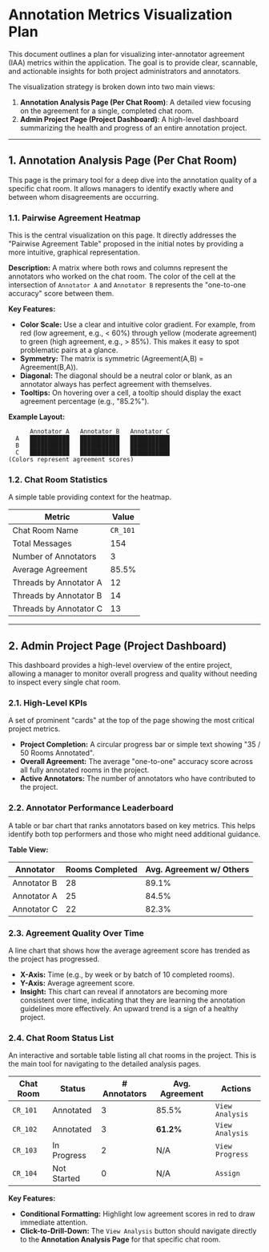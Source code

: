 # Annotation Metrics Visualization Plan

This document outlines a plan for visualizing inter-annotator agreement (IAA) metrics within the application. The goal is to provide clear, scannable, and actionable insights for both project administrators and annotators.

The visualization strategy is broken down into two main views:
1.  **Annotation Analysis Page (Per Chat Room)**: A detailed view focusing on the agreement for a single, completed chat room.
2.  **Admin Project Page (Project Dashboard)**: A high-level dashboard summarizing the health and progress of an entire annotation project.

---

## 1. Annotation Analysis Page (Per Chat Room)

This page is the primary tool for a deep dive into the annotation quality of a specific chat room. It allows managers to identify exactly where and between whom disagreements are occurring.

### 1.1. Pairwise Agreement Heatmap

This is the central visualization on this page. It directly addresses the "Pairwise Agreement Table" proposed in the initial notes by providing a more intuitive, graphical representation.

**Description:**
A matrix where both rows and columns represent the annotators who worked on the chat room. The color of the cell at the intersection of `Annotator A` and `Annotator B` represents the "one-to-one accuracy" score between them.

**Key Features:**
*   **Color Scale:** Use a clear and intuitive color gradient. For example, from red (low agreement, e.g., < 60%) through yellow (moderate agreement) to green (high agreement, e.g., > 85%). This makes it easy to spot problematic pairs at a glance.
*   **Symmetry:** The matrix is symmetric (Agreement(A,B) = Agreement(B,A)).
*   **Diagonal:** The diagonal should be a neutral color or blank, as an annotator always has perfect agreement with themselves.
*   **Tooltips:** On hovering over a cell, a tooltip should display the exact agreement percentage (e.g., "85.2%").

**Example Layout:**

```
      Annotator A   Annotator B   Annotator C
  A   ███████████   ███████████   ███████████
  B   ███████████   ███████████   ███████████
  C   ███████████   ███████████   ███████████
(Colors represent agreement scores)
```

### 1.2. Chat Room Statistics

A simple table providing context for the heatmap.

| Metric                        | Value     |
| ----------------------------- | --------- |
| Chat Room Name                | `CR_101`  |
| Total Messages                | 154       |
| Number of Annotators          | 3         |
| Average Agreement             | 85.5%     |
| Threads by Annotator A        | 12        |
| Threads by Annotator B        | 14        |
| Threads by Annotator C        | 13        |

---

## 2. Admin Project Page (Project Dashboard)

This dashboard provides a high-level overview of the entire project, allowing a manager to monitor overall progress and quality without needing to inspect every single chat room.

### 2.1. High-Level KPIs

A set of prominent "cards" at the top of the page showing the most critical project metrics.

*   **Project Completion:** A circular progress bar or simple text showing "35 / 50 Rooms Annotated".
*   **Overall Agreement:** The average "one-to-one" accuracy score across all fully annotated rooms in the project.
*   **Active Annotators:** The number of annotators who have contributed to the project.

### 2.2. Annotator Performance Leaderboard

A table or bar chart that ranks annotators based on key metrics. This helps identify both top performers and those who might need additional guidance.

**Table View:**

| Annotator     | Rooms Completed | Avg. Agreement w/ Others |
| ------------- | --------------- | ------------------------ |
| Annotator B   | 28              | 89.1%                    |
| Annotator A   | 25              | 84.5%                    |
| Annotator C   | 22              | 82.3%                    |

### 2.3. Agreement Quality Over Time

A line chart that shows how the average agreement score has trended as the project has progressed.

*   **X-Axis:** Time (e.g., by week or by batch of 10 completed rooms).
*   **Y-Axis:** Average agreement score.
*   **Insight:** This chart can reveal if annotators are becoming more consistent over time, indicating that they are learning the annotation guidelines more effectively. An upward trend is a sign of a healthy project.

### 2.4. Chat Room Status List

An interactive and sortable table listing all chat rooms in the project. This is the main tool for navigating to the detailed analysis pages.

| Chat Room     | Status      | # Annotators | Avg. Agreement | Actions           |
| ------------- | ----------- | ------------ | -------------- | ----------------- |
| `CR_101`      | Annotated   | 3            | 85.5%          | `View Analysis`   |
| `CR_102`      | Annotated   | 3            | **61.2%**      | `View Analysis`   |
| `CR_103`      | In Progress | 2            | N/A            | `View Progress`   |
| `CR_104`      | Not Started | 0            | N/A            | `Assign`          |

**Key Features:**
*   **Conditional Formatting:** Highlight low agreement scores in red to draw immediate attention.
*   **Click-to-Drill-Down:** The `View Analysis` button should navigate directly to the **Annotation Analysis Page** for that specific chat room. 